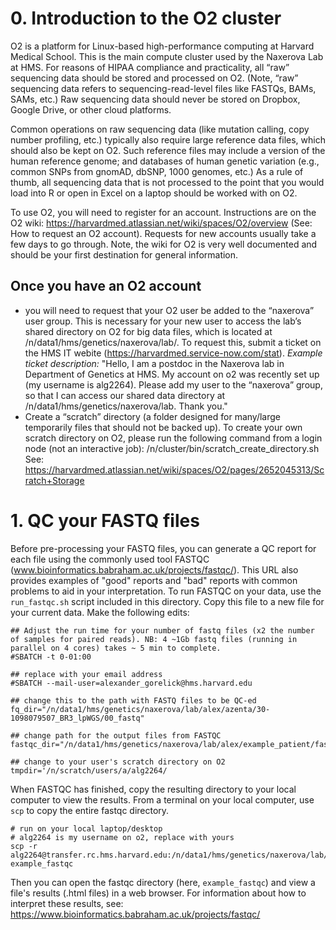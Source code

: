 # 0. Introduction to the O2 cluster
O2 is a platform for Linux-based high-performance computing at Harvard Medical School. This is the main compute cluster used by the Naxerova Lab at HMS. For reasons of HIPAA compliance and practicality, all “raw” sequencing data should be stored and processed on O2. (Note, “raw” sequencing data refers to sequencing-read-level files like FASTQs, BAMs, SAMs, etc.) Raw sequencing data should never be stored on Dropbox, Google Drive, or other cloud platforms. 

Common operations on raw sequencing data (like mutation calling, copy number profiling, etc.) typically also require large reference data files, which should also be kept on O2. Such reference files may include a version of the human reference genome; and databases of human genetic variation (e.g., common SNPs from gnomAD, dbSNP, 1000 genomes, etc.) As a rule of thumb, all sequencing data that is not processed to the point that you would load into R or open in Excel on a laptop should be worked with on O2. 

To use O2, you will need to register for an account. Instructions are on the O2 wiki: https://harvardmed.atlassian.net/wiki/spaces/O2/overview (See: How to request an O2 account). Requests for new accounts usually take a few days to go through. Note, the wiki for O2 is very well documented and should be your first destination for general information.

## Once you have an O2 account
*	you will need to request that your O2 user be added to the “naxerova” user group. This is necessary for your new user to access the lab’s shared directory on O2 for big data files, which is located at /n/data1/hms/genetics/naxerova/lab/. To request this, submit a ticket on the HMS IT webite (https://harvardmed.service-now.com/stat). _Example ticket description:_ "Hello, I am a postdoc in the Naxerova lab in Department of Genetics at HMS. My account on o2 was recently set up (my username is alg2264). Please add my user to the “naxerova” group, so that I can access our shared data directory at /n/data1/hms/genetics/naxerova/lab. Thank you."
* Create a “scratch” directory (a folder designed for many/large temporarily files that should not be backed up). To create your own scratch directory on O2, please run the following command from a login node (not an interactive job): /n/cluster/bin/scratch_create_directory.sh See: https://harvardmed.atlassian.net/wiki/spaces/O2/pages/2652045313/Scratch+Storage


# 1. QC your FASTQ files 
Before pre-processing your FASTQ files, you can generate a QC report for each file using the commonly used tool FASTQC (www.bioinformatics.babraham.ac.uk/projects/fastqc/). This URL also provides examples of "good" reports and "bad" reports with common problems to aid in your interpretation. To run FASTQC on your data, use the `run_fastqc.sh` script included in this directory. Copy this file to a new file for your current data. Make the following edits:

```
## Adjust the run time for your number of fastq files (x2 the number of samples for paired reads). NB: 4 ~1Gb fastq files (running in parallel on 4 cores) takes ~ 5 min to complete.
#SBATCH -t 0-01:00

## replace with your email address
#SBATCH --mail-user=alexander_gorelick@hms.harvard.edu

## change this to the path with FASTQ files to be QC-ed
fq_dir="/n/data1/hms/genetics/naxerova/lab/alex/azenta/30-1098079507_BR3_lpWGS/00_fastq"

## change path for the output files from FASTQC
fastqc_dir="/n/data1/hms/genetics/naxerova/lab/alex/example_patient/fastqc"

## change to your user's scratch directory on O2
tmpdir='/n/scratch/users/a/alg2264/
```

When FASTQC has finished, copy the resulting directory to your local computer to view the results. From a terminal on your local computer, use `scp` to copy the entire fastqc directory. 
```
# run on your local laptop/desktop
# alg2264 is my username on o2, replace with yours
scp -r alg2264@transfer.rc.hms.harvard.edu:/n/data1/hms/genetics/naxerova/lab/alex/example_patient/fastqc example_fastqc
```
Then you can open the fastqc directory (here, `example_fastqc`) and view a file's results (.html files) in a web browser. For information about how to interpret these results, see: https://www.bioinformatics.babraham.ac.uk/projects/fastqc/
